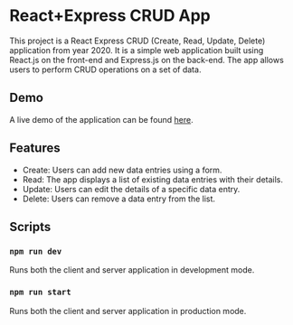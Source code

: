 # React+Express CRUD App

This project is a React Express CRUD (Create, Read, Update, Delete) application from year 2020. It is a simple web application built using React.js on the front-end and Express.js on the back-end. The app allows users to perform CRUD operations on a set of data.

## Demo

A live demo of the application can be found [here](https://react-express-crud-mayoljonathan.vercel.app/).

## Features

- Create: Users can add new data entries using a form.
- Read: The app displays a list of existing data entries with their details.
- Update: Users can edit the details of a specific data entry.
- Delete: Users can remove a data entry from the list.

## Scripts

### `npm run dev`

Runs both the client and server application in development mode.

### `npm run start`

Runs both the client and server application in production mode.
